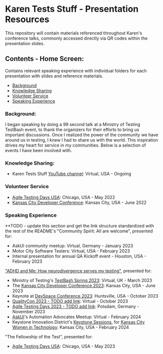 # Karen Tests Stuff - Presentation Resources

This repository will contain materials referenced throughout Karen's conference talks, commonly accessed directly via QR codes within the presentation slides.

## Contents - Home Screen:

Contains relevant speaking experience with individual folders for each presentation with slides and reference materials.
- [Background](https://github.com/KarenTestsStuff/PresentationResources?tab=readme-ov-file#background)
- [Knowledge Sharing](https://github.com/KarenTestsStuff/PresentationResources?tab=readme-ov-file#knowledge-sharing)
- [Volunteer Service](https://github.com/KarenTestsStuff/PresentationResources?tab=readme-ov-file#volunteer-service)
- [Speaking Experience](https://github.com/KarenTestsStuff/PresentationResources?tab=readme-ov-file#speaking-experience)

### Background:

I began speaking by doing a 99 second talk at a Ministry of Testing TestBash event, to thank the organizers for their efforts to bring us important discussions. Once I realized the power of the community we have around us in testing, I knew I had to share us with the world. This inspiration drives my heart for service in my communities. Below is a selection of events I have been involved with.

### Knowledge Sharing:

- Karen Tests Stuff [YouTube channel](https://www.youtube.com/channel/UCaILiR0XEzf0Y1QvibzybCQ): Virtual, USA - Ongoing

### Volunteer Service

- [Agile Testing Days USA](https://agiletestingdays.us/): Chicago, USA - May 2022
- [Kansas City Developer Conference](https://www.kcdc.info/): Kansas City, USA - June 2022

### Speaking Experience

**TODO - update this section and get the link structure standardized with the rest of the README's
"Community Spirit: All are welcome", presented for:
- AskUI community meetup: Virtual, Germany - January 2023
- Motor City Software Testers: Virtual, USA - February 2023
- Internal presentation for annual QA Kickoff event - Houston, USA - February 2023

["ADHD and Me: How neurodivergence serves my testing"](https://github.com/KarenTestsStuff/PresentationResources/tree/main/ADHD_and_Me#adhd--me-how-neurodivergence-serves-my-testing), presented for:
- Ministry of Testing's [TestBash Spring 2023](https://www.ministryoftesting.com/events/testbash-spring-2023): Virtual, UK - March 2023
- The [Kansas City Developer Conference 2023](https://www.kcdc.info/): Kansas City, USA - June 2023
- Keynote at [DevSpace Conference 2023](https://www.devspaceconf.com/): Huntsville, USA - October 2023
- [QualityCon 2023 - TODO add link](https://qualitycon.tech/): Virtual - October 2023
- [Agile Testing Days 2023 - TODO add link](https://agiletestingdays.com/): Potsdam, Germany - November 2023
- [AskUI](https://www.linkedin.com/company/askui)'s Automation Advocates Meetup: Virtual - February 2024
- Keystone Innovation District's [Keystone Sessions](https://www.keystonedistrict.org/sessions), for [Kansas City Women in Technology](https://kcwomenintech.org/): Kansas City, USA - February 2024

"The Fellowship of the Test", presented for:
- [Agile Testing Days USA](https://agiletestingdays.us/): Chicago, USA - May 2023
